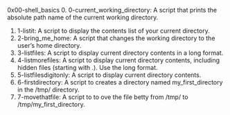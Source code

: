 0x00-shell_basics
0. 0-current_working_directory: A script that prints the absolute path name of the current working directory.
1. 1-listit: A script to display the contents list of your current directory.
2. 2-bring_me_home:  A  script that changes the working directory to the user’s home directory.
3. 3-listfiles: A script to display current directory contents in a long format.
4. 4-listmorefiles: A script to display current directory contents, including hidden files (starting with .). Use the long format.
5. 5-listfilesdigitonly: A script to display current directory contents.
6. 6-firstdirectory: A script to creates a directory named my_first_directory in the /tmp/ directory.
7. 7-movethatfile: A script to to ove the file betty from /tmp/ to /tmp/my_first_directory.
